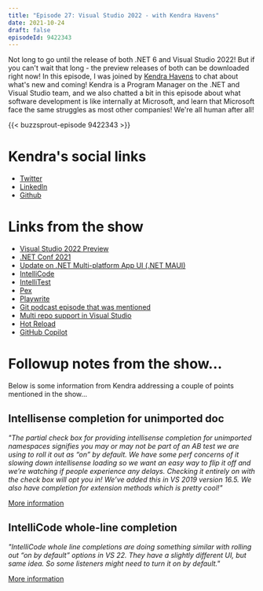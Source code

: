 ```yaml
---
title: "Episode 27: Visual Studio 2022 - with Kendra Havens"
date: 2021-10-24
draft: false
episodeId: 9422343
---
```


Not long to go until the release of both .NET 6 and Visual Studio 2022! But if you can't wait that long - the preview releases of both can be downloaded right now! In this episode, I was joined by [Kendra Havens](https://twitter.com/gotheap) to chat about what's new and coming! Kendra is a Program Manager on the .NET and Visual Studio team, and we also chatted a bit in this episode about what software development is like internally at Microsoft, and learn that Microsoft face the same struggles as most other companies! We're all human after all!

{{< buzzsprout-episode 9422343 >}}

# Kendra's social links

* [Twitter](https://twitter.com/gotheap)
* [LinkedIn](https://www.linkedin.com/in/kendrahavens/)
* [Github](https://github.com/kendrahavens)

# Links from the show

* [Visual Studio 2022 Preview](https://visualstudio.microsoft.com/vs/preview/)
* [.NET Conf 2021](https://www.dotnetconf.net/)
* [Update on .NET Multi-platform App UI (.NET MAUI)](https://devblogs.microsoft.com/dotnet/update-on-dotnet-maui/)
* [IntelliCode](https://visualstudio.microsoft.com/services/intellicode/)
* [IntelliTest](https://docs.microsoft.com/en-us/visualstudio/test/intellitest-manual/?view=vs-2019)
* [Pex](https://www.microsoft.com/en-us/research/project/pex-and-moles-isolation-and-white-box-unit-testing-for-net)
* [Playwrite](https://playwright.dev/)
* [Git podcast episode that was mentioned](https://unhandledexceptionpodcast.com/posts/0023-git/)
* [Multi repo support in Visual Studio](https://devblogs.microsoft.com/visualstudio/multi-repo-support-in-visual-studio/)
* [Hot Reload](https://devblogs.microsoft.com/dotnet/introducing-net-hot-reload/)
* [GitHub Copilot](https://copilot.github.com/)

# Followup notes from the show...

Below is some information from Kendra addressing a couple of points mentioned in the show...

## Intellisense completion for unimported doc

_"The partial check box for providing intellisense completion for unimported namespaces signifies you may or may not be part of an AB test we are using to roll it out as “on” by default. We have some perf concerns of it slowing down intellisense loading so we want an easy way to flip it off and we’re watching if people experience any delays. Checking it entirely on with the check box will opt you in! We’ve added this in VS 2019 version 16.5. We also have completion for extension methods which is pretty cool!"_

[More information](https://docs.microsoft.com/en-us/visualstudio/ide/reference/intellisense-completion-unimported-types-extension-methods?view=vs-2019)

## IntelliCode whole-line completion

_"IntelliCode whole line completions are doing something similar with rolling out “on by default” options in VS 22. They have a slightly different UI, but same idea. So some listeners might need to turn it on by default."_

[More information](https://devblogs.microsoft.com/visualstudio/type-less-code-more-with-intellicode-completions/)
